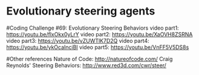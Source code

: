 # Evolutionary steering agents

#Coding Challenge #69: Evolutionary Steering Behaviors
video part1: https://youtu.be/flxOkx0yLrY
video part2: https://youtu.be/XaOVH8ZSRNA
video part3: https://youtu.be/vZUWTlK7D2Q
video part4: https://youtu.be/ykOcaInciBI
video part5: https://youtu.be/VnFF5V5DS8s

#Other references
Nature of Code: http://natureofcode.com/
Craig Reynolds' Steering Behaviors: http://www.red3d.com/cwr/steer/